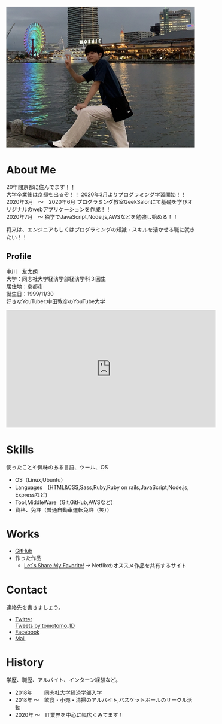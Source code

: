<img src ="profile_face.jpg" width="600"><br>

# About Me
20年間京都に住んでます！！  
大学卒業後は京都を出るぞ！！
2020年3月よりプログラミング学習開始！！  
2020年3月　〜　2020年6月 プログラミング教室GeekSalonにて基礎を学びオリジナルのwebアプリケーションを作成！！  
2020年7月　〜 独学でJavaScript,Node.js,AWSなどを勉強し始める！！  

将来は、エンジニアもしくはプログラミングの知識・スキルを活かせる職に就きたい！！  

## Profile
中川　友太朗<br>
大学：同志社大学経済学部経済学科３回生<br>
居住地：京都市<br>
誕生日：1999/11/30<br>
好きなYouTuber:中田敦彦のYouTube大学<br>
<iframe width="560" height="315" src="https://www.youtube.com/embed/FH7L0kyl2GA" frameborder="0" allow="accelerometer; autoplay; encrypted-media; gyroscope; picture-in-picture" allowfullscreen></iframe>

# Skills
使ったことや興味のある言語、ツール、OS
- OS（Linux,Ubuntu）
- Languages　(HTML&CSS,Sass,Ruby,Ruby on rails,JavaScript,Node.js, Expressなど)
- Tool,MiddleWare（Git,GitHub,AWSなど）
- 資格、免許（普通自動車運転免許（笑））

# Works
- [GitHub](https://github.com/tomosuke-art)
- 作った作品
  - [Let`s Share My Favorite!](lets-share-netflix.herokuapp.com/) -> Netflixのオススメ作品を共有するサイト

# Contact
連絡先を書きましょう。
- [Twitter](https://twitter.com/tomotomo_1D)<br>
<a class="twitter-timeline" data-width="400" data-height="400" data-theme="light" href="https://twitter.com/tomotomo_1D?ref_src=twsrc%5Etfw">Tweets by tomotomo_1D</a> <script async src="https://platform.twitter.com/widgets.js" charset="utf-8"></script>
- [Facebook](https://www.facebook.com/profile.php?id=100011250104610)
- [Mail](taro91834@gmail.com)

# History
学歴、職歴、アルバイト、インターン経験など。
- 2018年 　　同志社大学経済学部入学
- 2018年 〜　飲食・小売・清掃のアルバイト,バスケットボールのサークル活動
- 2020年 〜　IT業界を中心に幅広くみてます！
